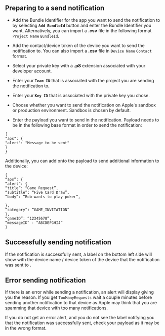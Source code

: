 ## Preparing to a send notification

* Add the Bundle Identifier for the app you want to send the notification to by selecting **`Add BundleId`** button and enter the Bundle Identifier you want. Alternatively, you can import a **.csv** file in the following format `Project Name` `BundleId`.

* Add the contact/device token of the device you want to send the notification to. You can also import a **.csv** file in `Device Name` `Contact` format.

* Select your private key with a  **.p8** extension associated with your developer account.

* Enter your **`Team ID`** that is associated with the project you are sending the notification to. 

* Enter your  **`Key ID`** that is associated with the private key you chose.

* Choose whether you want to send the notification on Apple's sandbox or production environment. Sandbox is chosen by default.

* Enter the payload you want to send in the notification. Payload needs to be in the following base format in order to send the notification:
```
{
"aps": {
"alert": "Message to be sent"
}
}
```

Additionally, you can add onto the payload to send additional information to the device:
```
{
“aps”: {
“alert”: {
“title”: “Game Request”,
“subtitle”: “Five Card Draw”,
“body”: “Bob wants to play poker”,

},
“category”: “GAME_INVITATION”
},
“gameID”: “12345678”,
“messageID” : “ABCDEFGHIJ”
}
```
## Successfully sending notification

If the notification is successfully sent, a label on the bottom left side will show with the device name / device token of the device that the notification was sent to .

## Error sending notification

If there is an error while sending a notification, an alert will display giving you the reason. If you get `TooManyRequests` wait a couple minutes before sending another notification to that device as Apple may think that you are spamming that device with too many notifications. 

If you do not get an error alert, and you do not see the label notifying you that the notification was successfully sent, check your payload as it may be in the wrong format. 
